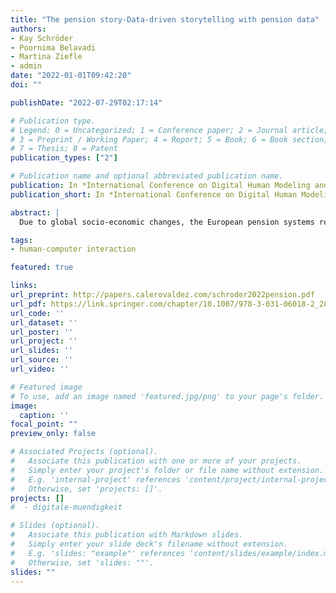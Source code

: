 ```yaml
---
title: "The pension story-Data-driven storytelling with pension data"
authors:
- Kay Schröder
- Poornima Belavadi
- Martina Ziefle
- admin
date: "2022-01-01T09:42:20"
doi: ""

publishDate: "2022-07-29T02:17:14"

# Publication type.
# Legend: 0 = Uncategorized; 1 = Conference paper; 2 = Journal article;
# 3 = Preprint / Working Paper; 4 = Report; 5 = Book; 6 = Book section;
# 7 = Thesis; 8 = Patent
publication_types: ["2"]

# Publication name and optional abbreviated publication name.
publication: In *International Conference on Digital Human Modeling and Applications in …*
publication_short: In *International Conference on Digital Human Modeling and Applications in …*

abstract: |
  Due to global socio-economic changes, the European pension systems require several reforms that call for more active roles from the citizens. Past research has shown that traditional pension communication is often not read and understood by the majority of the population. Furthermore, the general interest of the people to learn about pension information is low. As a consequence, the accessibility of pension information poses a significant challenge. To address this challenge, we try to find out if data visualization can help in the perception of the complexity of pension data, and if a narrative can facilitate the understanding within a particular context in this research study. A data-driven storytelling application was built aiming to bridge the knowledge gap about the pension data among the citizens. In this paper, we describe the visualization and narrative structure development process with domain experts. We tested …

tags:
- human-computer interaction

featured: true

links:
url_preprint: http://papers.calerovaldez.com/schroder2022pension.pdf
url_pdf: https://link.springer.com/chapter/10.1007/978-3-031-06018-2_28
url_code: ''
url_dataset: ''
url_poster: ''
url_project: ''
url_slides: ''
url_source: ''
url_video: ''

# Featured image
# To use, add an image named 'featured.jpg/png' to your page's folder.
image:
  caption: ''
focal_point: ""
preview_only: false

# Associated Projects (optional).
#   Associate this publication with one or more of your projects.
#   Simply enter your project's folder or file name without extension.
#   E.g. 'internal-project' references 'content/project/internal-project/index.md'.
#   Otherwise, set 'projects: []'.
projects: []
#  - digitale-muendigkeit

# Slides (optional).
#   Associate this publication with Markdown slides.
#   Simply enter your slide deck's filename without extension.
#   E.g. 'slides: "example"' references 'content/slides/example/index.md'.
#   Otherwise, set 'slides: ""'.
slides: ""
---
```


